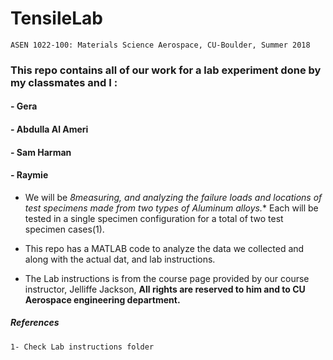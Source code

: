 # TensileLab

` ASEN 1022-100: Materials Science Aerospace, CU-Boulder, Summer 2018 `

### This repo contains all of our work for a lab experiment done by my classmates and I :

#### - Gera
#### - Abdulla Al Ameri
#### - Sam Harman
#### - Raymie


* We will be *8measuring, and analyzing the failure loads and locations of test specimens made from two types of Aluminum alloys.** Each will be tested in a single specimen configuration for a total of two test specimen cases(1). 

* This repo has a MATLAB code to analyze the data we collected and along with the actual dat, and lab instructions.

* The Lab instructions is from the course page provided by our course instructor, Jelliffe Jackson, **All rights are reserved to him and to CU Aerospace engineering department.**


##### References 

` 1- Check Lab instructions folder `